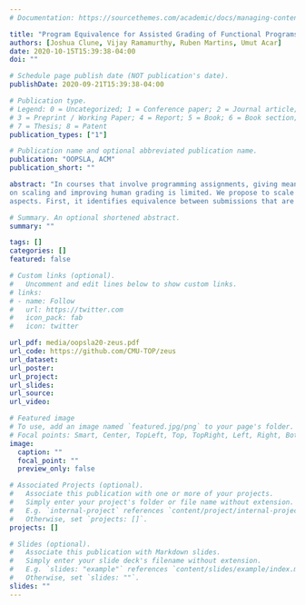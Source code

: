 ```yaml
---
# Documentation: https://sourcethemes.com/academic/docs/managing-content/

title: "Program Equivalence for Assisted Grading of Functional Programs, OOPSLA 2020"
authors: [Joshua Clune, Vijay Ramamurthy, Ruben Martins, Umut Acar]
date: 2020-10-15T15:39:38-04:00
doi: ""

# Schedule page publish date (NOT publication's date).
publishDate: 2020-09-21T15:39:38-04:00

# Publication type.
# Legend: 0 = Uncategorized; 1 = Conference paper; 2 = Journal article;
# 3 = Preprint / Working Paper; 4 = Report; 5 = Book; 6 = Book section;
# 7 = Thesis; 8 = Patent
publication_types: ["1"]

# Publication name and optional abbreviated publication name.
publication: "OOPSLA, ACM"
publication_short: ""

abstract: "In courses that involve programming assignments, giving meaningful feedback to students is an important challenge. Human beings can give useful feedback by manually grading the programs but this is a timeconsuming, labor intensive, and usually boring process. Automatic graders can be fast and scale well but they usually provide poor feedback. Although there has been research on improving automatic graders, research
on scaling and improving human grading is limited. We propose to scale human grading by augmenting the manual grading process with an equivalence algorithm that can identify the equivalences between student submissions. This enables human graders to give targeted feedback for multiple student submissions at once. Our technique is conservative in two
aspects. First, it identifies equivalence between submissions that are algorithmically similar, e.g., it cannot identify the equivalence between quicksort and mergesort. Second, it uses formal methods instead of clustering algorithms from the machine learning literature. This allows us to prove a soundness result that guarantees that submissions will never be clustered together in error. Despite only reporting equivalence when there is algorithmic similarity and the ability to formally prove equivalence, we show that our technique can significantly reduce grading time for thousands of programming submissions from an introductory functional programming course."

# Summary. An optional shortened abstract.
summary: ""

tags: []
categories: []
featured: false

# Custom links (optional).
#   Uncomment and edit lines below to show custom links.
# links:
# - name: Follow
#   url: https://twitter.com
#   icon_pack: fab
#   icon: twitter

url_pdf: media/oopsla20-zeus.pdf
url_code: https://github.com/CMU-TOP/zeus
url_dataset:
url_poster:
url_project:
url_slides:
url_source:
url_video:

# Featured image
# To use, add an image named `featured.jpg/png` to your page's folder. 
# Focal points: Smart, Center, TopLeft, Top, TopRight, Left, Right, BottomLeft, Bottom, BottomRight.
image:
  caption: ""
  focal_point: ""
  preview_only: false

# Associated Projects (optional).
#   Associate this publication with one or more of your projects.
#   Simply enter your project's folder or file name without extension.
#   E.g. `internal-project` references `content/project/internal-project/index.md`.
#   Otherwise, set `projects: []`.
projects: []

# Slides (optional).
#   Associate this publication with Markdown slides.
#   Simply enter your slide deck's filename without extension.
#   E.g. `slides: "example"` references `content/slides/example/index.md`.
#   Otherwise, set `slides: ""`.
slides: ""
---
```

